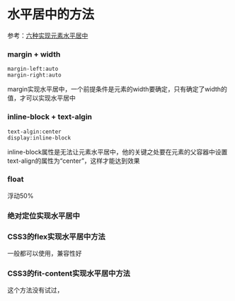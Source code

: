 # 水平居中的方法
参考：[六种实现元素水平居中
](https://www.w3cplus.com/css/elements-horizontally-center-with-css.html)
### margin + width
```
margin-left:auto
margin-right:auto
```
margin实现水平居中，一个前提条件是元素的width要确定，只有确定了width的值，才可以实现水平居中
### inline-block + text-algin



```
text-algin:center
display:inline-block
```

inline-block属性是无法让元素水平居中，他的关键之处要在元素的父容器中设置text-align的属性为“center”，这样才能达到效果
### float
浮动50%

### 绝对定位实现水平居中

### CSS3的flex实现水平居中方法
一般都可以使用，兼容性好
### CSS3的fit-content实现水平居中方法
这个方法没有试过，